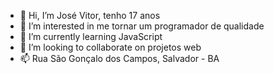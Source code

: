 - 👋 Hi, I’m José Vitor, tenho 17 anos
- 👀 I’m interested in  me tornar um programador de qualidade
- 🌱 I’m currently learning JavaScript
- 💞️ I’m looking to collaborate on projetos web
- 📫 Rua São Gonçalo dos Campos, Salvador - BA
